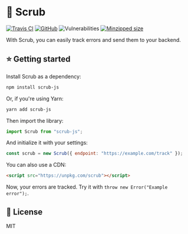 # 🧹 Scrub

[![Travis CI](https://img.shields.io/travis/AnandChowdhary/scrub.svg)](https://travis-ci.org/AnandChowdhary/scrub)
[![GitHub](https://img.shields.io/github/license/anandchowdhary/scrub.svg)](https://github.com/AnandChowdhary/scrub/blob/master/LICENSE)
![Vulnerabilities](https://img.shields.io/snyk/vulnerabilities/github/AnandChowdhary/scrub.svg)
[![Minzipped size](https://img.shields.io/bundlephobia/minzip/scrub.svg)](https://www.npmjs.com/package/scrub)

With Scrub, you can easily track errors and send them to your backend.

## ⭐ Getting started

Install Scrub as a dependency:

```bash
npm install scrub-js
```

Or, if you're using Yarn:

```bash
yarn add scrub-js
```

Then import the library:

```js
import Scrub from "scrub-js";
```

And initialize it with your settings:

```js
const scrub = new Scrub({ endpoint: "https://example.com/track" });
```

You can also use a CDN:

```html
<script src="https://unpkg.com/scrub"></script>
```

Now, your errors are tracked. Try it with `throw new Error("Example error");`.

## 📝 License

MIT
